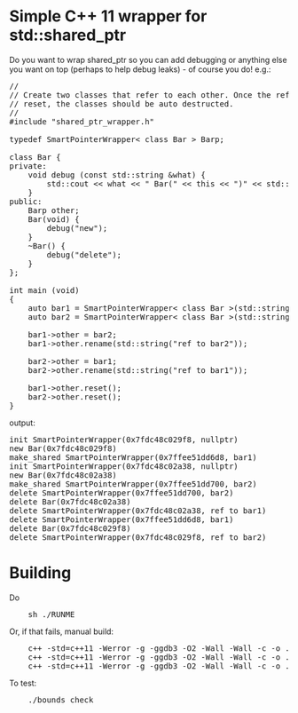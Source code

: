 Simple C++ 11 wrapper for std::shared_ptr
=========================================

Do you want to wrap shared_ptr so you can add debugging or anything else
you want on top (perhaps to help debug leaks) - of course you do! e.g.:

<pre>
//
// Create two classes that refer to each other. Once the references are
// reset, the classes should be auto destructed.
//
#include "shared_ptr_wrapper.h"

typedef SmartPointerWrapper< class Bar > Barp;

class Bar {
private:
    void debug (const std::string &what) {
        std::cout << what << " Bar(" << this << ")" << std::endl;
    }
public:
    Barp other;
    Bar(void) {
        debug("new");
    }
    ~Bar() {
        debug("delete");
    }
};

int main (void)
{
    auto bar1 = SmartPointerWrapper< class Bar >(std::string("bar1"));
    auto bar2 = SmartPointerWrapper< class Bar >(std::string("bar2"));

    bar1->other = bar2;
    bar1->other.rename(std::string("ref to bar2"));

    bar2->other = bar1;
    bar2->other.rename(std::string("ref to bar1"));

    bar1->other.reset();
    bar2->other.reset();
}
</pre>

output:

<pre>
init SmartPointerWrapper(0x7fdc48c029f8, nullptr)
new Bar(0x7fdc48c029f8)
make_shared SmartPointerWrapper(0x7ffee51dd6d8, bar1)
init SmartPointerWrapper(0x7fdc48c02a38, nullptr)
new Bar(0x7fdc48c02a38)
make_shared SmartPointerWrapper(0x7ffee51dd700, bar2)
delete SmartPointerWrapper(0x7ffee51dd700, bar2)
delete Bar(0x7fdc48c02a38)
delete SmartPointerWrapper(0x7fdc48c02a38, ref to bar1)
delete SmartPointerWrapper(0x7ffee51dd6d8, bar1)
delete Bar(0x7fdc48c029f8)
delete SmartPointerWrapper(0x7fdc48c029f8, ref to bar2)
</pre>

Building
========

Do

<pre>
    sh ./RUNME
</pre>

Or, if that fails, manual build:

<pre>
    c++ -std=c++11 -Werror -g -ggdb3 -O2 -Wall -Wall -c -o .o/main.o main.cpp
    c++ -std=c++11 -Werror -g -ggdb3 -O2 -Wall -Wall -c -o .o/shared_ptr_wrapper.o shared_ptr_wrapper.cpp
    c++ -std=c++11 -Werror -g -ggdb3 -O2 -Wall -Wall -c -o .o/vector_bounds_check.o vector_bounds_check.cpp
</pre>

To test:

<pre>
    ./bounds_check
</pre>
